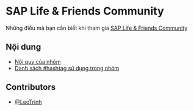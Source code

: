 # SAP Life & Friends Community
Những điều mà bạn cần biết khi tham gia [SAP Life & Friends Community](https://www.facebook.com/groups/saplife/)

## Nội dung

- [Nội quy của nhóm](rules.md)
- [Danh sách #hashtag sử dụng trong nhóm](hashtags.md)

## Contributors

- [@LeoTrinh](https://github.com/leotrinh)